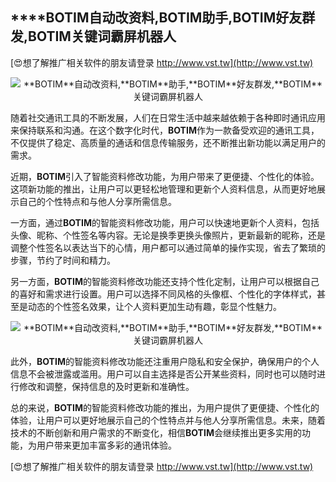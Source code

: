 ## ****BOTIM**自动改资料,**BOTIM**助手,**BOTIM**好友群发,**BOTIM**关键词霸屏机器人**

[😍想了解推广相关软件的朋友请登录 http://www.vst.tw](http://www.vst.tw)

 <center><img src="https://vst.tw/MP4/tuiguang/png/0.png" alt="**BOTIM**自动改资料,**BOTIM**助手,**BOTIM**好友群发,**BOTIM**关键词霸屏机器人"></center>

随着社交通讯工具的不断发展，人们在日常生活中越来越依赖于各种即时通讯应用来保持联系和沟通。在这个数字化时代，**BOTIM**作为一款备受欢迎的通讯工具，不仅提供了稳定、高质量的通话和信息传输服务，还不断推出新功能以满足用户的需求。

近期，**BOTIM**引入了智能资料修改功能，为用户带来了更便捷、个性化的体验。这项新功能的推出，让用户可以更轻松地管理和更新个人资料信息，从而更好地展示自己的个性特点和与他人分享所需信息。

一方面，通过**BOTIM**的智能资料修改功能，用户可以快速地更新个人资料，包括头像、昵称、个性签名等内容。无论是换季更换头像照片，更新最新的昵称，还是调整个性签名以表达当下的心情，用户都可以通过简单的操作实现，省去了繁琐的步骤，节约了时间和精力。

另一方面，**BOTIM**的智能资料修改功能还支持个性化定制，让用户可以根据自己的喜好和需求进行设置。用户可以选择不同风格的头像框、个性化的字体样式，甚至是动态的个性签名效果，让个人资料更加生动有趣，彰显个性魅力。

 <center><img src="https://vst.tw/MP4/tuiguang/png/5.png" alt="**BOTIM**自动改资料,**BOTIM**助手,**BOTIM**好友群发,**BOTIM**关键词霸屏机器人"></center>

此外，**BOTIM**的智能资料修改功能还注重用户隐私和安全保护，确保用户的个人信息不会被泄露或滥用。用户可以自主选择是否公开某些资料，同时也可以随时进行修改和调整，保持信息的及时更新和准确性。

总的来说，**BOTIM**的智能资料修改功能的推出，为用户提供了更便捷、个性化的体验，让用户可以更好地展示自己的个性特点并与他人分享所需信息。未来，随着技术的不断创新和用户需求的不断变化，相信**BOTIM**会继续推出更多实用的功能，为用户带来更加丰富多彩的通讯体验。

[😍想了解推广相关软件的朋友请登录 http://www.vst.tw](http://www.vst.tw)



